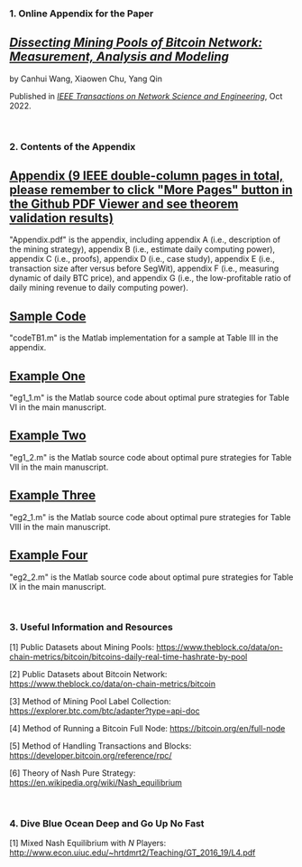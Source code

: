 ### 1. Online Appendix for the Paper

## [*Dissecting Mining Pools of Bitcoin Network: Measurement, Analysis and Modeling*](https://doi.org/10.1109/TNSE.2022.3210537)

by Canhui Wang, Xiaowen Chu, Yang Qin  

Published in [*IEEE Transactions on Network Science and Engineering*](https://ieeexplore.ieee.org/xpl/RecentIssue.jsp?punumber=6488902), Oct 2022.

&nbsp; 

### 2. Contents of the Appendix

## [Appendix (9 IEEE double-column pages in total, please remember to click "More Pages" button in the Github PDF Viewer and see theorem validation results)](https://github.com/Canhui/AppendixBTC/blob/main/Appendix.pdf)
"Appendix.pdf" is the appendix, including appendix A (i.e., description of the mining strategy), appendix B (i.e., estimate daily computing power), appendix C (i.e., proofs), appendix D (i.e., case study), appendix E (i.e., transaction size after versus before SegWit), appendix F (i.e., measuring dynamic of daily BTC price), and appendix G (i.e., the low-profitable ratio of daily mining revenue to daily computing power). 

## [Sample Code](https://github.com/Canhui/AppendixBTC/blob/main/codeTB1.m)
"codeTB1.m" is the Matlab implementation for a sample at Table III in the appendix.

## [Example One](https://github.com/Canhui/AppendixBTC/blob/main/eg1_1.m)
"eg1_1.m" is the Matlab source code about optimal pure strategies for Table VI in the main manuscript.

## [Example Two](https://github.com/Canhui/AppendixBTC/blob/main/eg1_2.m)
"eg1_2.m" is the Matlab source code about optimal pure strategies for Table VII in the main manuscript.

## [Example Three](https://github.com/Canhui/AppendixBTC/blob/main/eg2_1.m)
"eg2_1.m" is the Matlab source code about optimal pure strategies for Table VIII in the main manuscript.

## [Example Four](https://github.com/Canhui/AppendixBTC/blob/main/eg2_2.m)
"eg2_2.m" is the Matlab source code about optimal pure strategies for Table IX in the main manuscript.

&nbsp; 

### 3. Useful Information and Resources
[1] Public Datasets about Mining Pools: https://www.theblock.co/data/on-chain-metrics/bitcoin/bitcoins-daily-real-time-hashrate-by-pool

[2] Public Datasets about Bitcoin Network: https://www.theblock.co/data/on-chain-metrics/bitcoin

[3] Method of Mining Pool Label Collection: https://explorer.btc.com/btc/adapter?type=api-doc

[4] Method of Running a Bitcoin Full Node: https://bitcoin.org/en/full-node

[5] Method of Handling Transactions and Blocks: https://developer.bitcoin.org/reference/rpc/

[6] Theory of Nash Pure Strategy: https://en.wikipedia.org/wiki/Nash_equilibrium

&nbsp; 

### 4. Dive Blue Ocean Deep and Go Up No Fast
[1] Mixed Nash Equilibrium with $N$ Players: http://www.econ.uiuc.edu/~hrtdmrt2/Teaching/GT_2016_19/L4.pdf
